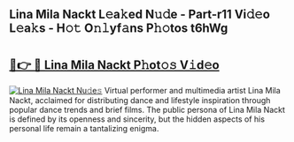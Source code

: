 ## Lina Mila Nackt L𝚎a𝚔ed N𝚞𝚍e - Part-r11 Vi𝚍𝚎o L𝚎a𝚔s - H𝚘𝚝 O𝚗𝚕yf𝚊ns P𝚑𝚘tos t6hWg

# <h2><a href="http://kf2qzkf.oniu.top/?m=Lina+Mila+Nackt">🔗👉 🔴 Lina Mila Nackt P𝚑ot𝚘𝚜 V𝚒d𝚎o</a></h2>

[![Lina Mila Nackt Nu𝚍e𝚜](https://i.imgur.com/0qMVB7G.gif)](http://kf2qzkf.oniu.top/?m=Lina+Mila+Nackt)
Virtual performer and multimedia artist Lina Mila Nackt, acclaimed for distributing dance and lifestyle inspiration through popular dance trends and brief films. The public persona of Lina Mila Nackt is defined by its openness and sincerity, but the hidden aspects of his personal life remain a tantalizing enigma.  
